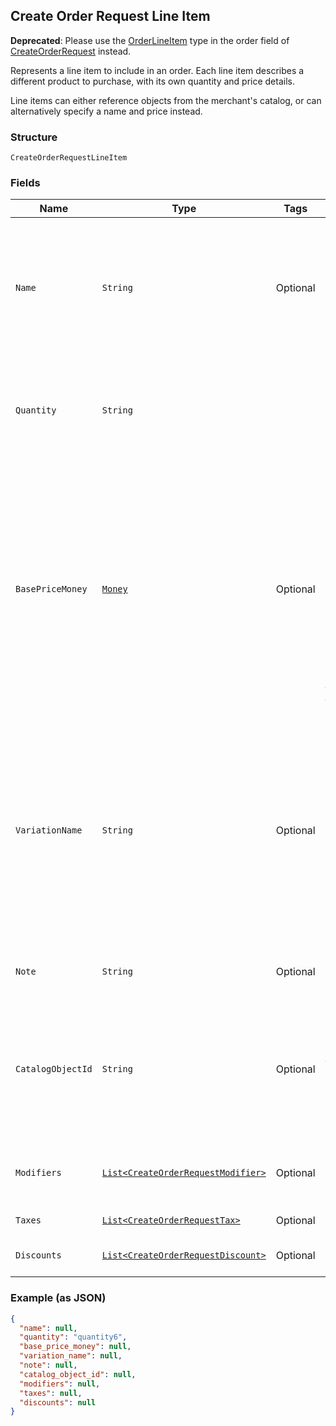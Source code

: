 ## Create Order Request Line Item

__Deprecated__: Please use the [OrderLineItem](#type-orderlineitem) type in the order
field of [CreateOrderRequest](#type-createorderrequest) instead.

Represents a line item to include in an order. Each line item describes
a different product to purchase, with its own quantity and price details.

Line items can either reference objects from the merchant's catalog, or can
alternatively specify a name and price instead.

### Structure

`CreateOrderRequestLineItem`

### Fields

| Name | Type | Tags | Description |
|  --- | --- | --- | --- |
| `Name` | `String` | Optional | Only used for ad hoc line items. The name of the line item. This value cannot exceed 500 characters.<br><br>Do not provide a value for this field if you provide a value for `catalog_object_id`. |
| `Quantity` | `String` |  | The quantity to purchase, as a string representation of a number.<br><br>This string must have a positive integer value. |
| `BasePriceMoney` | [`Money`](/doc/models/money.md) | Optional | Represents an amount of money. `Money` fields can be signed or unsigned.<br>Fields that do not explicitly define whether they are signed or unsigned are<br>considered unsigned and can only hold positive amounts. For signed fields, the<br>sign of the value indicates the purpose of the money transfer. See<br>[Working with Monetary Amounts](https://developer.squareup.com/docs/build-basics/working-with-monetary-amounts)<br>for more information. |
| `VariationName` | `String` | Optional | Only used for ad hoc line items. The variation name of the line item. This value cannot exceed 255 characters.<br><br>If this value is not set for an ad hoc line item, the default value of `Regular` is used.<br><br>Do not provide a value for this field if you provide a value for the `catalog_object_id`. |
| `Note` | `String` | Optional | The note of the line item. This value cannot exceed 500 characters. |
| `CatalogObjectId` | `String` | Optional | Only used for Catalog line items.<br>The catalog object ID for an existing [CatalogItemVariation](#type-catalogitemvariation).<br><br>Do not provide a value for this field if you provide a value for `name` and `base_price_money`. |
| `Modifiers` | [`List<CreateOrderRequestModifier>`](/doc/models/create-order-request-modifier.md) | Optional | Only used for Catalog line items. The modifiers to include on the line item. |
| `Taxes` | [`List<CreateOrderRequestTax>`](/doc/models/create-order-request-tax.md) | Optional | The taxes to include on the line item. |
| `Discounts` | [`List<CreateOrderRequestDiscount>`](/doc/models/create-order-request-discount.md) | Optional | The discounts to include on the line item. |

### Example (as JSON)

```json
{
  "name": null,
  "quantity": "quantity6",
  "base_price_money": null,
  "variation_name": null,
  "note": null,
  "catalog_object_id": null,
  "modifiers": null,
  "taxes": null,
  "discounts": null
}
```

